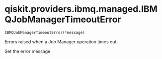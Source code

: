 # qiskit.providers.ibmq.managed.IBMQJobManagerTimeoutError

`IBMQJobManagerTimeoutError(*message)`

Errors raised when a Job Manager operation times out.

Set the error message.
